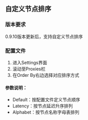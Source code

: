 ## 自定义节点排序

### 版本要求

0.9.10版本更新后，支持自定义节点排序

### 配置文件

1. 进入Settings界面
2. 滚动至Proxies栏
3. 在Order By右边选择对应排序方式

#### 参数说明：

- Default：按配置文件定义节点顺序
- Latency：按节点延迟升序排列
- Alphabet：按节点名称字母表排列